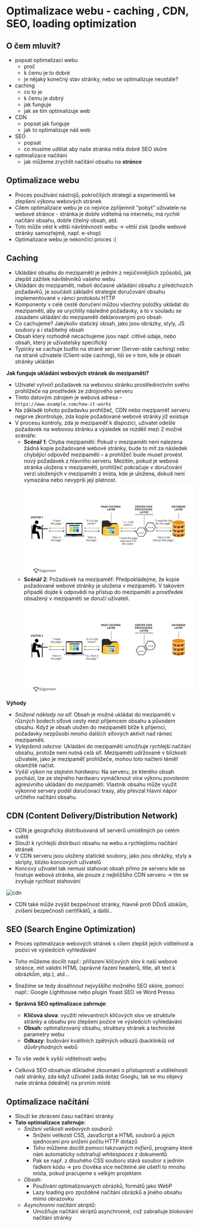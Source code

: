 # Optimalizace webu - caching , CDN, SEO, loading optimization

## O čem mluvit?
- popsat optimalizaci webu
	- proč
	- k čemu je to dobré
	- je nějaký konečný stav stránky, nebo se optimalizuje neustále?
- caching
	- co to je
	- k čemu je dobrý
	- jak funguje
	- jak se tím optimalizuje web
- CDN
	- popsat jak funguje
	- jak to optimalizuje náš web
- SEO
	- popsat
	- co musíme udělat aby naše stránka měla dobré SEO skóre
- optimalizace načítání
	- jak můžeme zrychlit načítání obsahu na **stránce**

## Optimalizace webu
- Proces používání nástrojů, pokročilých strategií a experimentů ke zlepšení výkonu webových stránek
- Cílem optimalizace webu je co nejvíce zpříjemnit "pobyt" uživatele na webové stránce - stránka je dobře viditelná na internetu, má rychlé načítání obsahu, dobře čitelný obsah, atd. 
- Toto může vést k větší návštěvnosti webu -> větší zisk (podle webové stránky samozřejmě, např. e-shop)
- Optimalizace webu je nekončící proces :(

## Caching
- Ukládání obsahu do mezipaměti je jedním z nejúčinnějších způsobů, jak zlepšit zážitek návštěvníků vašeho webu
- Ukládání do mezipaměti, neboli dočasné ukládání obsahu z předchozích požadavků, je součástí základní strategie doručování obsahu implementované v rámci protokolu HTTP
- Komponenty v celé cestě doručení můžou všechny položky ukládat do mezipaměti, aby se urychlily následné požadavky, a to v souladu se zásadami ukládání do mezipaměti deklarovanými pro obsah
- Co cachujeme? Jakýkoliv statický obsah, jako jsou obrázky, styly, JS soubory a i stažitelný obsah
- Obsah který rozhodně necachujeme jsou např. citlivé údaje, nebo obsah, který je uživatelsky specifický
- Typicky se cachuje buďto na straně server (Server-side caching) nebo na straně uživatele (Client-side caching), liší se v tom, kde je obsah stránky ukládán

**Jak funguje ukládání webových stránek do mezipaměti?**

- Uživatel vytvoří požadavek na webovou stránku prostřednictvím svého prohlížeče na prostředek ze zdrojového serveru
- Tímto datovým zdrojem je webová adresa – `https://www.example.com/how-it-works`
- Na základě tohoto požadavku prohlížeč, CDN nebo mezipaměť serveru nejprve zkontroluje, zda kopie požadované webové stránky již existuje
- V procesu kontroly, zda je mezipaměť k dispozici, uživatel odešle požadavek na webovou stránku a výsledek se rozdělí mezi 2 možné scénáře:
  - **Scénář 1**: Chyba mezipaměti: Pokud v mezipaměti není nalezena žádná kopie požadované webové stránky, bude to mít za následek chybějící odpověď mezipaměti – a prohlížeč bude muset provést nový požadavek z hlavního serveru. Mezitím, pokud je webová stránka uložena v mezipaměti, prohlížeč pokračuje v doručování verzí uložených v mezipaměti z místa, kde je uložena, dokud není vymazána nebo nevyprší její platnost.
    ![scene1](https://github.com/oschl-git/jecna-wa-maturita/blob/main/images/02_cache1.png)
  - **Scénář 2**: Požadavek na mezipaměť: Předpokládejme, že kopie požadované webové stránky je uložena v mezipaměti. V takovém případě dojde k odpovědi na přístup do mezipaměti a prostředek obsažený v mezipaměti se doručí uživateli.
    ![cache2](https://github.com/oschl-git/jecna-wa-maturita/blob/main/images/02_cache2.png)

**Výhody**

- _Snížené náklady na síť_: Obsah je možné ukládat do mezipaměti v různých bodech síťové cesty mezi příjemcem obsahu a původem obsahu. Když je obsah uložen do mezipaměti blíže k příjemci, požadavky nezpůsobí mnoho dalších síťových aktivit nad rámec mezipaměti.
- _Vylepšená odezva_: Ukládání do mezipaměti umožňuje rychlejší načítání obsahu, protože není nutná celá síť. Mezipaměti udržované v blízkosti uživatele, jako je mezipaměť prohlížeče, mohou toto načtení téměř okamžitě načíst.
- _Vyšší výkon na stejném hardwaru_: Na serveru, ze kterého obsah pochází, lze ze stejného hardwaru vymáčknout více výkonu povolením agresivního ukládání do mezipaměti. Vlastník obsahu může využít výkonné servery podél doručovací trasy, aby převzal hlavní nápor určitého načítání obsahu.

## CDN (Content Delivery/Distribution Network)
- CDN je geograficky distribuovaná síť serverů umístěných po celém světě
- Slouží k rychlejší distribuci obsahu na webu a rychlejšímu načítání stránek
- V CDN serveru jsou uloženy statické soubory, jako jsou obrázky, styly a skripty,  blízko koncových uživatelů
- Koncový uživatel tak nemusí stahovat obsah přímo ze serveru kde se hostuje webová stránka, ale pouze z nejbližšího CDN serveru -> tím se zvyšuje rychlost stahování

![cdn](https://cf-assets.www.cloudflare.com/slt3lc6tev37/7Dy6rquZDDKSJoeS27Y6xc/4a671b7cc7894a475a94f0140981f5d9/what_is_a_cdn_distributed_server_map.png)

- CDN také může zvýšit bezpečnost stránky, hlavně proti DDoS útokům, zvíšení bezpečnosti certifikátů, a další..

## SEO (Search Engine Optimization)
- Proces optimalizace webových stránek s cílem zlepšit jejich viditelnost a pozici ve výsledcích vyhledávání
- Toho můžeme docílit např.: přiřazení klíčových slov k naší webové stránce, mít validní HTML (správné řazení headerů, title, alt text k obrázkům, atp.), atd...
- Snažíme se tedy dosáhnout nejvyššího možného SEO skóre, pomocí např.: Google Lighthouse nebo plugin Yoast SEO ve Word Pressu

- **Správná SEO optimalizace zahrnuje**:
	- **Klíčová slova**: využití relevantních klíčových slov ve struktuře stránky a obsahu pro zlepšení pozice ve výsledcích vyhledávání
	- **Obsah:** optimalizovaný obsahu, struktury stránek a technické parametry webu
	- **Odkazy**: budování kvalitních zpětných odkazů (backlinků) od důvěryhodných webů
- To vše vede k vyšší viditelnosti webu

- Celková SEO obsahuje důkladné zkoumání o přístupnosti a viditelnosti naší stránky, zda když uživatel zadá dotaz Googlu, tak se mu objevý naše stránka (ideálně) na prvním místě

## Optimalizace načítání
- Slouží ke zkrácení času načítání stránky
- **Tato optimalizace zahrnuje:**
	- *Snížení velikosti webových souborů:* 
		- Snížení velikosti CSS, JavaScript a HTML souborů a jejich sjednocení pro snížení počtu HTTP dotazů
		- Toho můžeme docílit pomocí takzvaných *mifierů*, programy které nám automaticky odstraňují *whitespaces* z dokumentů
		- Pak se např. z dlouhého CSS souboru stává ssoubor s jedním řádkem kódu -> pro člověka sice nečitelné ale ušetří to mnoho místa, pokud pracujeme s velkým projektem
	- *Obsah:* 
		- Používání optimalizovaných obrázků, formátů jako WebP
		- Lazy loading pro zpožděné načítání obrázků a jiného obsahu mimo obrazovku
	- *Asynchronní načítání skriptů*: 
		- Umožňuje načítání skriptů asynchronně, což zabraňuje blokování načítání stránky
